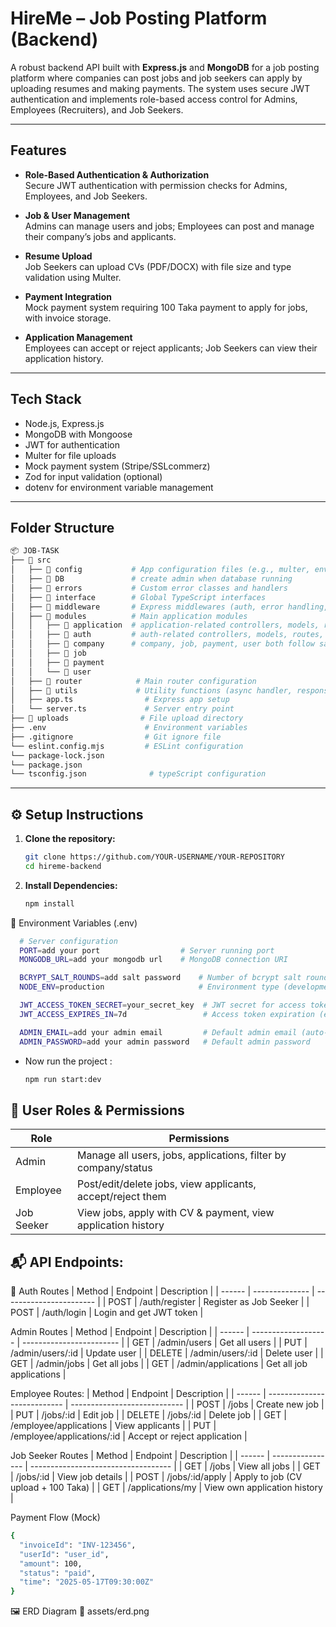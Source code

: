 # HireMe – Job Posting Platform (Backend)

A robust backend API built with **Express.js** and **MongoDB** for a job posting platform where companies can post jobs and job seekers can apply by uploading resumes and making payments. The system uses secure JWT authentication and implements role-based access control for Admins, Employees (Recruiters), and Job Seekers.

---

## Features

- **Role-Based Authentication & Authorization**  
  Secure JWT authentication with permission checks for Admins, Employees, and Job Seekers.

- **Job & User Management**  
  Admins can manage users and jobs; Employees can post and manage their company’s jobs and applicants.

- **Resume Upload**  
  Job Seekers can upload CVs (PDF/DOCX) with file size and type validation using Multer.

- **Payment Integration**  
  Mock payment system requiring 100 Taka payment to apply for jobs, with invoice storage.

- **Application Management**  
  Employees can accept or reject applicants; Job Seekers can view their application history.

---

## Tech Stack

- Node.js, Express.js  
- MongoDB with Mongoose  
- JWT for authentication  
- Multer for file uploads  
- Mock payment system (Stripe/SSLcommerz)  
- Zod for input validation (optional)  
- dotenv for environment variable management

---

## Folder Structure
```bash
📦 JOB-TASK
├── 📁 src
│   ├── 📁 config           # App configuration files (e.g., multer, env)
│   ├── 📁 DB               # create admin when database running
│   ├── 📁 errors           # Custom error classes and handlers
│   ├── 📁 interface        # Global TypeScript interfaces
│   ├── 📁 middleware       # Express middlewares (auth, error handling, etc.)
│   ├── 📁 modules          # Main application modules
│   │   ├── 📁 application  # application-related controllers, models, routes, service, validation.
│   │   ├── 📁 auth         # auth-related controllers, models, routes, service, validation.
│   │   ├── 📁 company      # company, job, payment, user both follow same folder Structure
│   │   ├── 📁 job
│   │   ├── 📁 payment
│   │   └── 📁 user
│   ├── 📁 router            # Main router configuration
│   ├── 📁 utils             # Utility functions (async handler, response, token)
│   ├── app.ts                # Express app setup
│   └── server.ts             # Server entry point
├── 📁 uploads                # File upload directory
├── .env                      # Environment variables
├── .gitignore                # Git ignore file
└── eslint.config.mjs         # ESLint configuration
└── package-lock.json
└── package.json
└── tsconfig.json              # typeScript configuration

```

---

## ⚙️ Setup Instructions

1. **Clone the repository:**
     ```bash
     git clone https://github.com/YOUR-USERNAME/YOUR-REPOSITORY
     cd hireme-backend
     ```
2. **Install Dependencies:**
     ```bash
     npm install
     ```

🧾 Environment Variables (.env)
```bash
  # Server configuration
  PORT=add your port                  # Server running port
  MONGODB_URL=add your mongodb url    # MongoDB connection URI

  BCRYPT_SALT_ROUNDS=add salt password    # Number of bcrypt salt rounds for password hashing
  NODE_ENV=production                     # Environment type (development | production)

  JWT_ACCESS_TOKEN_SECRET=your_secret_key  # JWT secret for access token   
  JWT_ACCESS_EXPIRES_IN=7d                 # Access token expiration (e.g. 1d, 2h)

  ADMIN_EMAIL=add your admin email         # Default admin email (auto-created on first run)
  ADMIN_PASSWORD=add your admin password   # Default admin password
```

   - Now run the project :
     ```bash
     npm run start:dev
     ```
## 👥 User Roles & Permissions
| Role       | Permissions                                                    |
| ---------- | -------------------------------------------------------------- |
| Admin      | Manage all users, jobs, applications, filter by company/status |
| Employee   | Post/edit/delete jobs, view applicants, accept/reject them     |
| Job Seeker | View jobs, apply with CV & payment, view application history   |

## 📬 API Endpoints:
🔐 Auth Routes
| Method | Endpoint       | Description             |
| ------ | -------------- | ----------------------- |
| POST   | /auth/register | Register as Job Seeker  |
| POST   | /auth/login    | Login and get JWT token |

Admin Routes
| Method | Endpoint            | Description              |
| ------ | ------------------- | ------------------------ |
| GET    | /admin/users        | Get all users            |
| PUT    | /admin/users/\:id   | Update user              |
| DELETE | /admin/users/\:id   | Delete user              |
| GET    | /admin/jobs         | Get all jobs             |
| GET    | /admin/applications | Get all job applications |

Employee Routes:
| Method | Endpoint                    | Description                  |
| ------ | --------------------------- | ---------------------------- |
| POST   | /jobs                       | Create new job               |
| PUT    | /jobs/\:id                  | Edit job                     |
| DELETE | /jobs/\:id                  | Delete job                   |
| GET    | /employee/applications      | View applicants              |
| PUT    | /employee/applications/\:id | Accept or reject application |

 Job Seeker Routes
 | Method | Endpoint         | Description                         |
| ------ | ---------------- | ----------------------------------- |
| GET    | /jobs            | View all jobs                       |
| GET    | /jobs/\:id       | View job details                    |
| POST   | /jobs/\:id/apply | Apply to job (CV upload + 100 Taka) |
| GET    | /applications/my | View own application history        |

Payment Flow (Mock)
```bash
{
  "invoiceId": "INV-123456",
  "userId": "user_id",
  "amount": 100,
  "status": "paid",
  "time": "2025-05-17T09:30:00Z"
}
```
🖼️ ERD Diagram
📁 assets/erd.png
